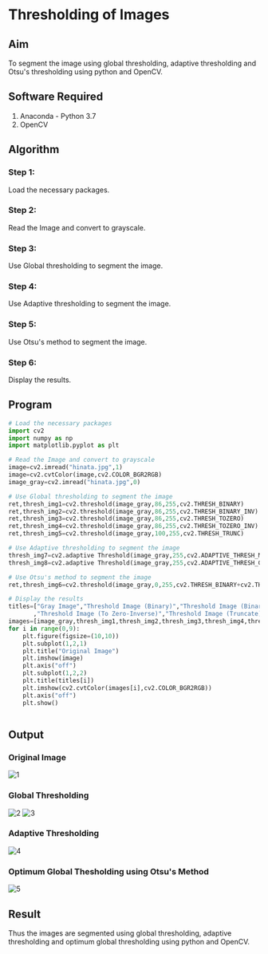 # Thresholding of Images
## Aim
To segment the image using global thresholding, adaptive thresholding and Otsu's thresholding using python and OpenCV.

## Software Required
1. Anaconda - Python 3.7
2. OpenCV

## Algorithm

### Step 1:
Load the necessary packages.

### Step 2:
Read the Image and convert to grayscale.

### Step 3:
Use Global thresholding to segment the image.

### Step 4:
Use Adaptive thresholding to segment the image.

### Step 5:
Use Otsu's method to segment the image.

### Step 6:
Display the results.
## Program

```python
# Load the necessary packages
import cv2
import numpy as np
import matplotlib.pyplot as plt

# Read the Image and convert to grayscale
image=cv2.imread("hinata.jpg",1)
image=cv2.cvtColor(image,cv2.COLOR_BGR2RGB)
image_gray=cv2.imread("hinata.jpg",0)

# Use Global thresholding to segment the image
ret,thresh_img1=cv2.threshold(image_gray,86,255,cv2.THRESH_BINARY)
ret,thresh_img2=cv2.threshold(image_gray,86,255,cv2.THRESH_BINARY_INV)
ret,thresh_img3=cv2.threshold(image_gray,86,255,cv2.THRESH_TOZERO)
ret,thresh_img4=cv2.threshold(image_gray,86,255,cv2.THRESH_TOZERO_INV)
ret,thresh_img5=cv2.threshold(image_gray,100,255,cv2.THRESH_TRUNC)

# Use Adaptive thresholding to segment the image
thresh_img7=cv2.adaptive Threshold(image_gray,255,cv2.ADAPTIVE_THRESH_MEAN_C,cv2.THRESH_BINARY,11,2)
thresh_img8=cv2.adaptive Threshold(image_gray,255,cv2.ADAPTIVE_THRESH_GAUSSIAN_C,cv2.THRESH_BINARY,11,2)

# Use Otsu's method to segment the image 
ret,thresh_img6=cv2.threshold(image_gray,0,255,cv2.THRESH_BINARY+cv2.THRESH_OTSU)

# Display the results
titles=["Gray Image","Threshold Image (Binary)","Threshold Image (Binary Inverse)","Threshold Image (To Zero)"
       ,"Threshold Image (To Zero-Inverse)","Threshold Image (Truncate)","Otsu","Adaptive Threshold (Mean)","Adaptive Threshold (Gaussian)"]
images=[image_gray,thresh_img1,thresh_img2,thresh_img3,thresh_img4,thresh_img5,thresh_img6,thresh_img7,thresh_img8]
for i in range(0,9):
    plt.figure(figsize=(10,10))
    plt.subplot(1,2,1)
    plt.title("Original Image")
    plt.imshow(image)
    plt.axis("off")
    plt.subplot(1,2,2)
    plt.title(titles[i])
    plt.imshow(cv2.cvtColor(images[i],cv2.COLOR_BGR2RGB))
    plt.axis("off")
    plt.show()



```
## Output

### Original Image
![1](https://user-images.githubusercontent.com/75237886/171332748-eb5ae559-f0fb-4d4b-b85c-42075348dbb6.png)

### Global Thresholding
![2](https://user-images.githubusercontent.com/75237886/171332817-5a5d0f42-c3e9-47a0-a2b4-99d3118e0ef5.png)
![3](https://user-images.githubusercontent.com/75237886/171332843-5b07602e-befa-404e-aafa-2bb1e8735a1d.png)

### Adaptive Thresholding
![4](https://user-images.githubusercontent.com/75237886/171332907-71f47674-aacc-4a00-bec7-1d60b1809c75.png)


### Optimum Global Thesholding using Otsu's Method

![5](https://user-images.githubusercontent.com/75237886/171332977-197ad7db-33b0-4f20-a262-0474d86ddc17.png)


## Result
Thus the images are segmented using global thresholding, adaptive thresholding and optimum global thresholding using python and OpenCV.

